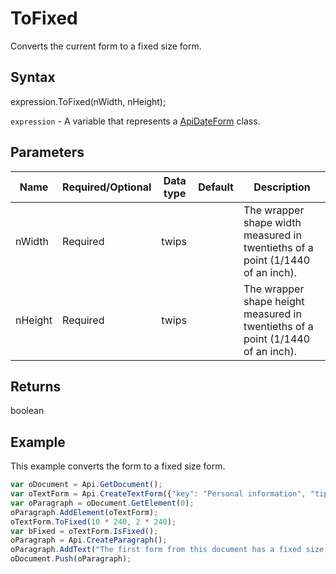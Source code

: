 # ToFixed

Converts the current form to a fixed size form.

## Syntax

expression.ToFixed(nWidth, nHeight);

`expression` - A variable that represents a [ApiDateForm](../ApiDateForm.md) class.

## Parameters

| **Name** | **Required/Optional** | **Data type** | **Default** | **Description** |
| ------------- | ------------- | ------------- | ------------- | ------------- |
| nWidth | Required | twips |  | The wrapper shape width measured in twentieths of a point (1/1440 of an inch). |
| nHeight | Required | twips |  | The wrapper shape height measured in twentieths of a point (1/1440 of an inch). |

## Returns

boolean

## Example

This example converts the form to a fixed size form.

```javascript
var oDocument = Api.GetDocument();
var oTextForm = Api.CreateTextForm({"key": "Personal information", "tip": "Enter your first name", "required": true, "placeholder": "First name", "comb": true, "maxCharacters": 10, "cellWidth": 3, "multiLine": false, "autoFit": false});
var oParagraph = oDocument.GetElement(0);
oParagraph.AddElement(oTextForm);
oTextForm.ToFixed(10 * 240, 2 * 240);
var bFixed = oTextForm.IsFixed();
oParagraph = Api.CreateParagraph();
oParagraph.AddText("The first form from this document has a fixed size: " + bFixed);
oDocument.Push(oParagraph);
```
